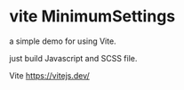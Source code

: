 # vite MinimumSettings

a simple demo for using Vite.

just build Javascript and SCSS file.

Vite https://vitejs.dev/
